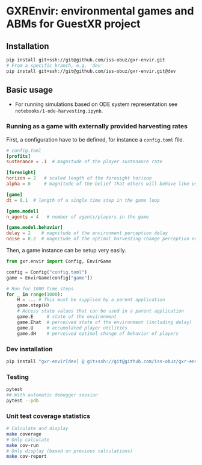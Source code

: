 # GXREnvir: environmental games and ABMs for GuestXR project

## Installation

```bash
pip install git+ssh://git@github.com/iss-obuz/gxr-envir.git
# From a specific branch, e.g. 'dev'
pip install git+ssh://git@github.com/iss-obuz/gxr-envir.git@dev
```

## Basic usage

* For running simulations based on ODE system representation see
  `notebooks/1-ode-harvesting.ipynb`.

### Running as a game with externally provided harvesting rates

First, a configuration have to be defined, for instance a `config.toml`
file.

```toml
# config.toml
[profits]
sustenance = .1  # magnitude of the player sustenance rate

[foresight]
horizon = 2   # scaled length of the foresight horizon
alpha = 0     # magnitude of the belief that others will behave like us

[game]
dt = 0.1  # length of a single time step in the game loop

[game.model]
n_agents = 4   # number of agents/players in the game

[game.model.behavior]
delay = 2    # magnitude of the environment perception delay
noise = 0.2  # magnitude of the optimal harvesting change perception noise
```

Then, a game instance can be setup very easily.

```python
from gxr.envir import Config, EnvirGame

config = Config("config.toml")
game = EnvirGame(config["game"])

# Run for 1000 time steps
for _ in range(1000):
    H = ... # This must be supplied by a parent application
    game.step(H)
    # Access state values that can be used in a parent application
    game.E     # state of the environment
    game.Ehat  # perceived state of the environment (including delay)
    game.U     # accumulated player utilities
    game.dH    # perceived optimal change of behavior of players
```

### Dev installation

```bash
pip install "gxr-envir[dev] @ git+ssh://git@github.com/iss-obuz/gxr-envir.git"
```

### Testing

```bash
pytest
## With automatic debugger session
pytest --pdb
```

### Unit test coverage statistics

```bash
# Calculate and display
make coverage
# Only calculate
make cov-run
# Only display (based on previous calculations)
make cov-report
```
